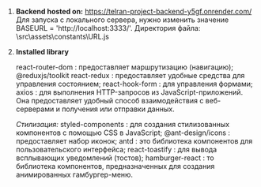 1. **Backend hosted on:**
   https://telran-project-backend-y5gf.onrender.com/
   Для запуска с локального сервера, нужно изменить значение BASEURL = 'http://localhost:3333/'.
   Директория файла: \src\assets\constants\URL.js
2. **Installed library**

   react-router-dom : предоставляет маршрутизацию (навигацию);
   @reduxjs/toolkit react-redux : предоставляет удобные средства для управления состоянием;
   react-hook-form : для управления формами;
   axios : для выполнения HTTP-запросов из JavaScript-приложений. Она предоставляет удобный способ взаимодействия с веб-серверами и получения или отправки данных.

   _Стилизация:_
   styled-components : для создания стилизованных компонентов с помощью CSS в JavaScript;
   @ant-design/icons : предоставляет набор иконок;
   antd : это библиотека компонентов для пользовательского интерфейса;
   react-toastify : для вывода всплывающих уведомлений (тостов);
   hamburger-react : то библиотека компонентов, предназначенных для создания анимированных гамбургер-меню.
